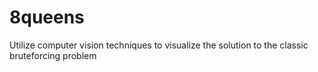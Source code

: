 # 8queens
Utilize computer vision techniques to visualize the solution to the classic bruteforcing problem
